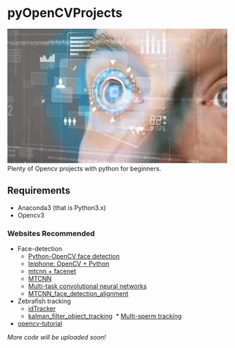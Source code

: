 # pyOpenCVProjects
![](/logo.jpg)<br>
Plenty of Opencv projects with python for beginners. 

## Requirements
* Anaconda3 (that is Python3.x)
* Opencv3

### Websites Recommended
* Face-detection
  * [Python-OpenCV face detection](http://blog.csdn.net/u012162613/article/details/43523507)
  * [leiphone: OpenCV + Python](https://www.leiphone.com/news/201704/rYdpAvh4SvgVPpRQ.html?utm_source=tuicool&utm_medium=referral)
  * [mtcnn + facenet](https://zhuanlan.zhihu.com/p/25025596?refer=shanren7)
  * [MTCNN](http://blog.csdn.net/tinyzhao/article/details/53236191)
  * [Multi-task convolutional neural networks](http://blog.csdn.net/qq_14845119/article/details/52680940)
  * [MTCNN_face_detection_alignment](https://kpzhang93.github.io/MTCNN_face_detection_alignment/index.html?from=timeline&isappinstalled=1)
* Zebrafish tracking
  * [idTracker](http://www.idtracker.es/download)
  * [kalman_filter_object_tracking](https://github.com/srianant/kalman_filter_multi_object_tracking)
  * [Multi-sperm tracking](https://ieeexplore.ieee.org/document/7872796/)
* [opencv-tutorial](http://www.robindavid.fr/opencv-tutorial/)

*More code will be uploaded soon!*
